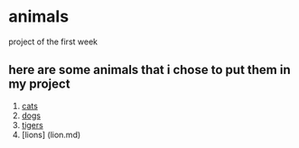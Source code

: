# animals
project of the first week 
## here are some animals that i chose to put them in my project 
1. [cats](cat.md)
1. [dogs](dog.md)
1. [tigers](tiger.md)
1. [lions] (lion.md)
